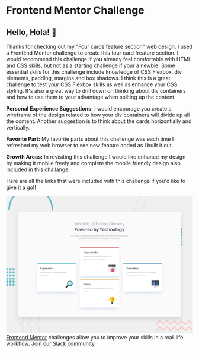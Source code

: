 # Frontend Mentor Challenge

## Hello, Hola! 👋

Thanks for checking out my "Four cards feature section" web design. I used a FrontEnd Mentor challenge to create this four card freature section. I would recommend this challenge if you already feel comfortable with HTML and CSS skills, but not as a starting challenge if your a newbie. Some essential skills for this challenge include knowledge of CSS Flexbox, div elements, padding, margins and box shadows. I think this is a great challenge to test your CSS Flexbox skills as well as enhance your CSS styling. It's also a great way to drill down on thinking about div containers and how to use them to your advantage when spliting up the content.

**Personal Experience Suggestions:**
I would encourage you create a wireframe of the design related to how your div containers will divide up all the content. Another suggestion is to think about the cards horizontially and vertically.

**Favorite Part:**
My favorite parts about this challenge was each time I refreshed my web browser to see new feature added as I built it out.

**Growth Areas:**
In revisiting this challenge I would like enhance my design by making it mobile freely and complete the mobile friendly design also included in this challange.

Here are all the links that were included with this challenge if you'd like to give it a go!!

![Design preview for the Four card feature section coding challenge](./design/desktop-preview.jpg)
[Frontend Mentor](https://www.frontendmentor.io) challenges allow you to improve your skills in a real-life workflow.
[Join our Slack community](https://www.frontendmentor.io/slack)
